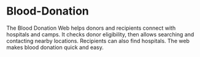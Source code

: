 # Blood-Donation
The Blood Donation Web helps donors and recipients connect with hospitals and camps. It checks donor eligibility, then allows searching and contacting nearby locations. Recipients can also find hospitals. The web makes blood donation quick and easy.
